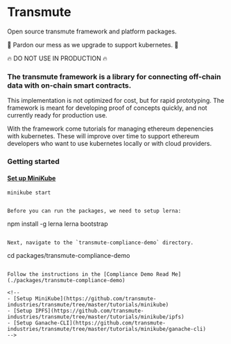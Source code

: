 # Transmute

Open source transmute framework and platform packages.

🚧 Pardon our mess as we upgrade to support kubernetes. 🚧

🔥 DO NOT USE IN PRODUCTION 🔥

### The transmute framework is a library for connecting off-chain data with on-chain smart contracts.

This implementation is not optimized for cost, but for rapid prototyping. The framework is meant for developing proof of concepts quickly, and not currently ready for production use. 

With the framework come tutorials for managing ethereum depenencies with kubernetes. These will improve over time to support ethereum developers who want to use kubernetes locally or with cloud providers.

### Getting started

#### [Set up MiniKube](./tutorials/minikube)

```
minikube start
```

```

Before you can run the packages, we need to setup lerna:

```
npm install -g lerna
lerna bootstrap
```

Next, navigate to the `transmute-compliance-demo` directory.

```
cd packages/transmute-compliance-demo
```

Follow the instructions in the [Compliance Demo Read Me](./packages/transmute-compliance-demo)

<!-- 
- [Setup MiniKube](https://github.com/transmute-industries/transmute/tree/master/tutorials/minikube)
- [Setup IPFS](https://github.com/transmute-industries/transmute/tree/master/tutorials/minikube/ipfs)
- [Setup Ganache-CLI](https://github.com/transmute-industries/transmute/tree/master/tutorials/minikube/ganache-cli)
-->